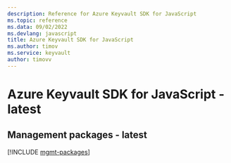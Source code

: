 ```yaml
---
description: Reference for Azure Keyvault SDK for JavaScript
ms.topic: reference
ms.data: 09/02/2022
ms.devlang: javascript
title: Azure Keyvault SDK for JavaScript
ms.author: timov
ms.service: keyvault
author: timovv
---
```

# Azure Keyvault SDK for JavaScript - latest

## Management packages - latest
[!INCLUDE [mgmt-packages](keyvault-mgmt-index.md)]